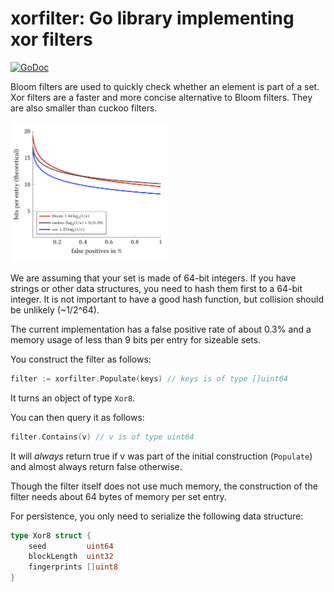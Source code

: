 # xorfilter: Go library implementing xor filters
[![GoDoc](https://godoc.org/github.com/FastFilter/xorfilter?status.svg)](https://godoc.org/github.com/FastFilter/xorfilter)


Bloom filters are used to quickly check whether an element is part of a set.
Xor filters are a faster and more concise alternative to Bloom filters.
They are also smaller than cuckoo filters.

<img src="figures/comparison.png" width="50%"/>


We are assuming that your set is made of 64-bit integers. If you have strings
or other data structures, you need to hash them first to a 64-bit integer. It
is not important to have a good hash function, but collision should be unlikely
(~1/2^64).

The current implementation has a false positive rate of about 0.3% and a memory usage
of less than 9 bits per entry for sizeable sets.

You construct the filter as follows:

```Go
filter := xorfilter.Populate(keys) // keys is of type []uint64
```
It turns an object of type `Xor8`.

You can then query it as follows:


```Go
filter.Contains(v) // v is of type uint64
```

It will *always* return true if v was part of the initial construction (`Populate`) and almost always
return false otherwise.


Though the filter itself does not use much memory, 
the construction of the filter needs about 64 bytes of memory per set entry. 

For persistence, you only need to serialize the following data structure:

```Go
type Xor8 struct {
	seed         uint64
	blockLength  uint32
	fingerprints []uint8
}
```
